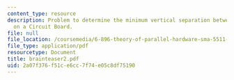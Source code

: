 ```yaml
---
content_type: resource
description: Problem to determine the minimum vertical separation between 2 modules
  on a Circuit Board.
file: null
file_location: /coursemedia/6-896-theory-of-parallel-hardware-sma-5511-spring-2004/2a07f376f51ce6cc7f74e05c8df75190_brainteaser2.pdf
file_type: application/pdf
resourcetype: Document
title: brainteaser2.pdf
uid: 2a07f376-f51c-e6cc-7f74-e05c8df75190
---
```

